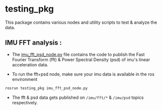 # testing_pkg     
This package contains various nodes and utility scripts to test & analyze the data.    

## IMU FFT analysis :   
- The [imu_fft_psd_node.py](src/imu_fft_psd_node.py) file contains the code to publish the Fast Fourier Transform (fft) & Power Spectral Density (psd) of imu's linear acceleration data.          

- To run the fft+psd node, make sure your imu data is available in the ros environment   

```bash
rosrun testing_pkg imu_fft_psd_node.py
```       

- The fft & psd data gets published on `/imu/fft/*` & `/imu/psd` topics respectively.    
